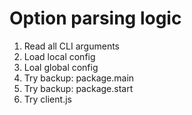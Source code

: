 # Option parsing logic

1. Read all CLI arguments
2. Load local config
3. Loal global config
4. Try backup: package.main
5. Try backup: package.start
6. Try client.js